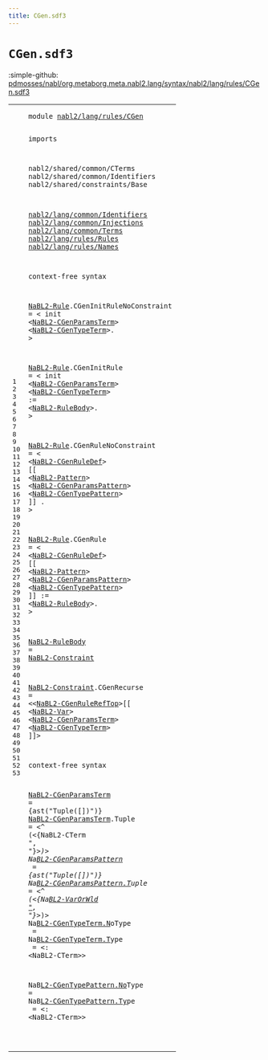 ```yaml
---
title: CGen.sdf3
---
```


# `CGen.sdf3`

:simple-github: [pdmosses/nabl/org.metaborg.meta.nabl2.lang/syntax/nabl2/lang/rules/CGen.sdf3]

[pdmosses/nabl/org.metaborg.meta.nabl2.lang/syntax/nabl2/lang/rules/CGen.sdf3]: https://github.com/pdmosses/nabl/blob/master/org.metaborg.meta.nabl2.lang/syntax/nabl2/lang/rules/CGen.sdf3 "The source file on GitHub"

<div class="sdf3"><table class="highlighttable"><tbody><tr><td class="linenos"><div class="linenodiv"><pre><span></span>1
2
3
4
5
6
7
8
9
10
11
12
13
14
15
16
17
18
19
20
21
22
23
24
25
26
27
28
29
30
31
32
33
34
35
36
37
38
39
40
41
42
43
44
45
46
47
48
49
50
51
52
53
</pre></div></td>
<td class="code"><pre><code><span class="keyword">module</span> <a href="../../signatures/CGen.sdf3#nabl2/lang/rules/CGen_99_120" id="nabl2/lang/rules/CGen_7_28" title="Referenced at ../../signatures/CGen.sdf3 line 7">nabl2/lang/rules/CGen</a>

<span class="keyword">imports</span>
 
  <span title="External reference">nabl2/shared/common/CTerms</span>
  <span title="External reference">nabl2/shared/common/Identifiers</span>
  <span title="External reference">nabl2/shared/constraints/Base</span>

  <a href="../../common/Identifiers.sdf3#nabl2/lang/common/Identifiers_7_36" id="nabl2/lang/common/Identifiers_138_167" title="Defined at ../../common/Identifiers.sdf3 line 1">nabl2/lang/common/Identifiers</a>
  <a href="../../common/Injections.sdf3#nabl2/lang/common/Injections_7_35" id="nabl2/lang/common/Injections_170_198" title="Defined at ../../common/Injections.sdf3 line 1">nabl2/lang/common/Injections</a>
  <a href="../../common/Terms.sdf3#nabl2/lang/common/Terms_7_30" id="nabl2/lang/common/Terms_201_224" title="Defined at ../../common/Terms.sdf3 line 1">nabl2/lang/common/Terms</a>
  <a href="../Rules.sdf3#nabl2/lang/rules/Rules_7_29" id="nabl2/lang/rules/Rules_227_249" title="Defined at ../Rules.sdf3 line 1">nabl2/lang/rules/Rules</a>
  <a href="../Names.sdf3#nabl2/lang/rules/Names_7_29" id="nabl2/lang/rules/Names_252_274" title="Defined at ../Names.sdf3 line 1">nabl2/lang/rules/Names</a>


<span class="keyword">context-free syntax</span>

  <a href="../Rules.sdf3#NaBL2-Rule_210_220" id="NaBL2-Rule_300_310" title="Referenced at ../Rules.sdf3 line 17">NaBL2-Rule</a>.<span class="cons_Constructor"><span id="CGenInitRuleNoConstraint_311_335" title="Not referenced locally, nor via imports">CGenInitRuleNoConstraint</span></span> = &lt;
    <span class="cons_String">init</span> &lt;<a href="#NaBL2-CGenParamsTerm_1000_1020" id="NaBL2-CGenParamsTerm_350_370" title="Defined at line 43, 44">NaBL2-CGenParamsTerm</a>&gt; &lt;<a href="#NaBL2-CGenTypeTerm_1294_1312" id="NaBL2-CGenTypeTerm_373_391" title="Defined at line 49, 50">NaBL2-CGenTypeTerm</a>&gt;<span class="cons_String">.</span>
  &gt;

  <a href="../Rules.sdf3#NaBL2-Rule_210_220" id="NaBL2-Rule_401_411" title="Referenced at ../Rules.sdf3 line 17">NaBL2-Rule</a>.<span class="cons_Constructor"><span id="CGenInitRule_412_424" title="Not referenced locally, nor via imports">CGenInitRule</span></span> = &lt;
    <span class="cons_String">init</span> &lt;<a href="#NaBL2-CGenParamsTerm_1000_1020" id="NaBL2-CGenParamsTerm_439_459" title="Defined at line 43, 44">NaBL2-CGenParamsTerm</a>&gt; &lt;<a href="#NaBL2-CGenTypeTerm_1294_1312" id="NaBL2-CGenTypeTerm_462_480" title="Defined at line 49, 50">NaBL2-CGenTypeTerm</a>&gt; <span class="cons_String">:=</span>
        &lt;<a href="#NaBL2-RuleBody_815_829" id="NaBL2-RuleBody_494_508" title="Defined at line 36">NaBL2-RuleBody</a>&gt;<span class="cons_String">.</span>
  &gt;

  <a href="../Rules.sdf3#NaBL2-Rule_210_220" id="NaBL2-Rule_518_528" title="Referenced at ../Rules.sdf3 line 17">NaBL2-Rule</a>.<span class="cons_Constructor"><span id="CGenRuleNoConstraint_529_549" title="Not referenced locally, nor via imports">CGenRuleNoConstraint</span></span> = &lt;
    &lt;<a href="../Names.sdf3#NaBL2-CGenRuleDef_164_181" id="NaBL2-CGenRuleDef_559_576" title="Defined at ../Names.sdf3 line 14, 15, 16, 17">NaBL2-CGenRuleDef</a>&gt; <span class="cons_String">[[</span> &lt;<a href="../../common/Terms.sdf3#NaBL2-Pattern_264_277" id="NaBL2-Pattern_582_595" title="Defined at ../../common/Terms.sdf3 line 19, 20, 21, 22, 23, 24, 25, 26">NaBL2-Pattern</a>&gt; &lt;<a href="#NaBL2-CGenParamsPattern_1144_1167" id="NaBL2-CGenParamsPattern_598_621" title="Defined at line 46, 47">NaBL2-CGenParamsPattern</a>&gt; &lt;<a href="#NaBL2-CGenTypePattern_1381_1402" id="NaBL2-CGenTypePattern_624_645" title="Defined at line 52, 53">NaBL2-CGenTypePattern</a>&gt; <span class="cons_String">]]</span> <span class="cons_String">.</span>
  &gt;

  <a href="../Rules.sdf3#NaBL2-Rule_210_220" id="NaBL2-Rule_659_669" title="Referenced at ../Rules.sdf3 line 17">NaBL2-Rule</a>.<span class="cons_Constructor"><span id="CGenRule_670_678" title="Not referenced locally, nor via imports">CGenRule</span></span> = &lt;
    &lt;<a href="../Names.sdf3#NaBL2-CGenRuleDef_164_181" id="NaBL2-CGenRuleDef_688_705" title="Defined at ../Names.sdf3 line 14, 15, 16, 17">NaBL2-CGenRuleDef</a>&gt; <span class="cons_String">[[</span> &lt;<a href="../../common/Terms.sdf3#NaBL2-Pattern_264_277" id="NaBL2-Pattern_711_724" title="Defined at ../../common/Terms.sdf3 line 19, 20, 21, 22, 23, 24, 25, 26">NaBL2-Pattern</a>&gt; &lt;<a href="#NaBL2-CGenParamsPattern_1144_1167" id="NaBL2-CGenParamsPattern_727_750" title="Defined at line 46, 47">NaBL2-CGenParamsPattern</a>&gt; &lt;<a href="#NaBL2-CGenTypePattern_1381_1402" id="NaBL2-CGenTypePattern_753_774" title="Defined at line 52, 53">NaBL2-CGenTypePattern</a>&gt; <span class="cons_String">]]</span> <span class="cons_String">:=</span>
        &lt;<a href="#NaBL2-RuleBody_815_829" id="NaBL2-RuleBody_791_805" title="Defined at line 36">NaBL2-RuleBody</a>&gt;<span class="cons_String">.</span>
  &gt;

  <a href="#NaBL2-RuleBody_791_805" id="NaBL2-RuleBody_815_829" title="Referenced at line 33">NaBL2-RuleBody</a>       = <a href="#NaBL2-Constraint_858_874" id="NaBL2-Constraint_838_854" title="Defined at line 38">NaBL2-Constraint</a>

  <a href="#NaBL2-Constraint_838_854" id="NaBL2-Constraint_858_874" title="Referenced at line 36">NaBL2-Constraint</a>.<span class="cons_Constructor"><span id="CGenRecurse_875_886" title="Not referenced locally, nor via imports">CGenRecurse</span></span> = &lt;&lt;<a href="../Names.sdf3#NaBL2-CGenRuleRefTop_403_423" id="NaBL2-CGenRuleRefTop_891_911" title="Defined at ../Names.sdf3 line 20, 21, 22">NaBL2-CGenRuleRefTop</a>&gt;<span class="cons_String">[[</span> &lt;<a href="../../common/Terms.sdf3#NaBL2-Var_146_155" id="NaBL2-Var_916_925" title="Defined at ../../common/Terms.sdf3 line 13">NaBL2-Var</a>&gt; &lt;<a href="#NaBL2-CGenParamsTerm_1000_1020" id="NaBL2-CGenParamsTerm_928_948" title="Defined at line 43, 44">NaBL2-CGenParamsTerm</a>&gt; &lt;<a href="#NaBL2-CGenTypeTerm_1294_1312" id="NaBL2-CGenTypeTerm_951_969" title="Defined at line 49, 50">NaBL2-CGenTypeTerm</a>&gt; <span class="cons_String">]]</span>&gt;


<span class="keyword">context-free syntax</span>

  <a href="#NaBL2-CGenParamsTerm_928_948" id="NaBL2-CGenParamsTerm_1000_1020" title="Referenced at line 38">NaBL2-CGenParamsTerm</a>          =                             {<span class="cons_Unquoted">ast</span>(<span class="cons_Quoted">"Tuple([])"</span>)}
  <a href="#NaBL2-CGenParamsTerm_928_948" id="NaBL2-CGenParamsTerm_1081_1101" title="Referenced at line 38">NaBL2-CGenParamsTerm</a>.<span class="cons_Constructor"><span id="Tuple_1102_1107" title="Not referenced locally, nor via imports">Tuple</span></span>    = &lt;<span class="cons_String">^</span> <span class="cons_String">(</span>&lt;{<span class="keyword">Na</span>BL2-CTerm ",<span class="cons_Lit"> "}*</span>&gt;)&gt;<span class="cons_String">
</span>
  <span class="keyword">Na</span><a href="#NaBL2-CGenParamsPattern_727_750" id="NaBL2-CGenParamsPattern_1144_1167" title="Referenced at line 32">BL2-CGenParamsPattern  </a>     =                                {<span class="keyword">as</span><span class="cons_Unquoted">t("</span><span class="keyword">T</span><span class="cons_Quoted">uple([])")}</span>
  <span class="keyword">Na</span><a href="#NaBL2-CGenParamsPattern_727_750" id="NaBL2-CGenParamsPattern_1228_1251" title="Referenced at line 32">BL2-CGenParamsPattern.T</a><span class="keyword">u</span><span class="cons_Constructor"><span id="Tuple_1252_1257" title="Not referenced locally, nor via imports">ple =</span></span> &lt;^ <span class="cons_String">(</span>&lt;<span class="cons_String">{</span><span class="keyword">Na</span><a href="../../common/Terms.sdf3#NaBL2-VarOrWld_203_217" id="NaBL2-VarOrWld_1266_1280" title="Defined at ../../common/Terms.sdf3 line 16, 17">BL2-VarOrWld "</a>,<span class="cons_Lit"> "}*</span>&gt;)&gt;<span class="cons_String">
</span>
  <span class="keyword">Na</span><a href="#NaBL2-CGenTypeTerm_951_969" id="NaBL2-CGenTypeTerm_1294_1312" title="Referenced at line 38">BL2-CGenTypeTerm.N</a><span class="keyword">o</span><span class="cons_Constructor"><span id="NoType_1313_1319" title="Not referenced locally, nor via imports">Type  </span></span>   =
  <span class="keyword">Na</span><a href="#NaBL2-CGenTypeTerm_951_969" id="NaBL2-CGenTypeTerm_1328_1346" title="Referenced at line 38">BL2-CGenTypeTerm.T</a><span class="keyword">y</span><span class="cons_Constructor"><span id="Type_1347_1351" title="Not referenced locally, nor via imports">pe  </span></span>     = &lt;: <span class="cons_String">&lt;</span>N<span class="keyword">a</span><span class="keyword">B</span>L2-CTerm&gt;&gt;

  <span class="keyword">NaB</span><a href="#NaBL2-CGenTypePattern_753_774" id="NaBL2-CGenTypePattern_1381_1402" title="Referenced at line 32">L2-CGenTypePattern.No</a><span class="keyword">T</span><span class="cons_Constructor"><span id="NoType_1403_1409" title="Not referenced locally, nor via imports">ype  =</span></span>
  <span class="keyword">NaB</span><a href="#NaBL2-CGenTypePattern_753_774" id="NaBL2-CGenTypePattern_1415_1436" title="Referenced at line 32">L2-CGenTypePattern.Ty</a><span class="keyword">p</span><span class="cons_Constructor"><span id="Type_1437_1441" title="Not referenced locally, nor via imports">e   </span></span> = &lt;: &lt;<span class="cons_String">N</span>a<span class="keyword">B</span><span class="keyword">L</span>2-CTerm&gt;&gt;


</code></pre></td></tr></tbody></table></div>